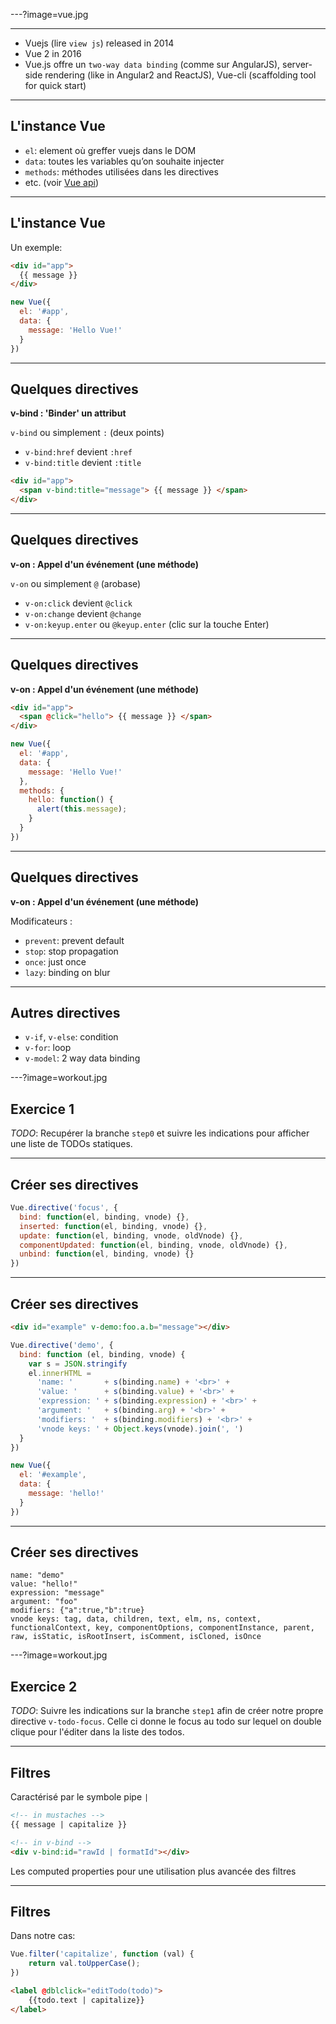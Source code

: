 ---?image=vue.jpg

---

- Vuejs (lire `view js`) released in 2014
- Vue 2 in 2016
- Vue.js offre un `two-way data binding` (comme sur AngularJS), server-side rendering (like in Angular2 and ReactJS), Vue-cli (scaffolding tool for quick start)

---

## L'instance Vue

- `el`: element où greffer vuejs dans le DOM
- `data`: toutes les variables qu’on souhaite injecter
- `methods`: méthodes utilisées dans les directives
- etc. (voir [Vue api](https://vuejs.org/v2/api))

---

## L'instance Vue

Un exemple:

```html
<div id="app">
  {{ message }}
</div>
```
```javascript
new Vue({
  el: '#app',
  data: {
    message: 'Hello Vue!'
  }
})
```

---

## Quelques directives

**v-bind : 'Binder' un attribut**

`v-bind` ou simplement `:` (deux points)

- `v-bind:href` devient `:href`
- `v-bind:title` devient `:title`

```html
<div id="app">
  <span v-bind:title="message"> {{ message }} </span>
</div>
```

---

## Quelques directives

**v-on : Appel d'un événement (une méthode)**

`v-on` ou simplement `@` (arobase)

- `v-on:click` devient `@click`
- `v-on:change` devient `@change`
- `v-on:keyup.enter` ou `@keyup.enter` (clic sur la touche Enter)

---

## Quelques directives

**v-on : Appel d'un événement (une méthode)**

```html
<div id="app">
  <span @click="hello"> {{ message }} </span>
</div>
```
```javascript
new Vue({
  el: '#app',
  data: {
    message: 'Hello Vue!'
  },
  methods: {
    hello: function() { 
      alert(this.message); 
    }
  }
})
```

---

## Quelques directives

**v-on : Appel d'un événement (une méthode)**

Modificateurs :
- `prevent`: prevent default
- `stop`: stop propagation
- `once`: just once
- `lazy`: binding on blur

---

## Autres directives

- `v-if`, `v-else`: condition
- `v-for`: loop
- `v-model`: 2 way data binding

---?image=workout.jpg

## Exercice 1


*TODO*: Recupérer la branche `step0` et suivre les indications pour afficher une liste de TODOs statiques. 

---

## Créer ses directives

```javascript
Vue.directive('focus', {
  bind: function(el, binding, vnode) {},
  inserted: function(el, binding, vnode) {},
  update: function(el, binding, vnode, oldVnode) {},
  componentUpdated: function(el, binding, vnode, oldVnode) {},
  unbind: function(el, binding, vnode) {}
})
```

---

## Créer ses directives

```html
<div id="example" v-demo:foo.a.b="message"></div>
```

```javascript
Vue.directive('demo', {
  bind: function (el, binding, vnode) {
    var s = JSON.stringify
    el.innerHTML =
      'name: '       + s(binding.name) + '<br>' +
      'value: '      + s(binding.value) + '<br>' +
      'expression: ' + s(binding.expression) + '<br>' +
      'argument: '   + s(binding.arg) + '<br>' +
      'modifiers: '  + s(binding.modifiers) + '<br>' +
      'vnode keys: ' + Object.keys(vnode).join(', ')
  }
})

new Vue({
  el: '#example',
  data: {
    message: 'hello!'
  }
})
```

---

## Créer ses directives

```
name: "demo"
value: "hello!"
expression: "message"
argument: "foo"
modifiers: {"a":true,"b":true}
vnode keys: tag, data, children, text, elm, ns, context, functionalContext, key, componentOptions, componentInstance, parent, raw, isStatic, isRootInsert, isComment, isCloned, isOnce
```

---?image=workout.jpg

## Exercice 2

*TODO*: Suivre les indications sur la branche `step1` afin de créer notre propre directive `v-todo-focus`. Celle ci 
donne le focus au todo sur lequel on double clique pour l'éditer dans la liste des todos.  

---

## Filtres

Caractérisé par le symbole pipe `|`
 
```html
<!-- in mustaches -->
{{ message | capitalize }}

<!-- in v-bind -->
<div v-bind:id="rawId | formatId"></div>
```

Les computed properties pour une utilisation plus avancée des filtres

---

## Filtres

Dans notre cas:
 
```javascript
Vue.filter('capitalize', function (val) {
    return val.toUpperCase();
})
```

```html
<label @dblclick="editTodo(todo)">
    {{todo.text | capitalize}}
</label>
```
